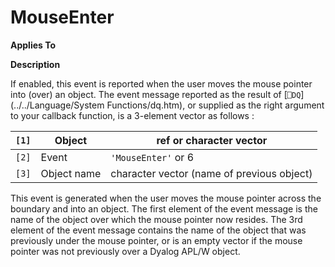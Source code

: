 




<h1 class="heading"><span class="name">MouseEnter</span></h1>

**Applies To**


**Description**


If enabled, this event is reported when the user moves the mouse pointer into (over) an object. The event message reported as the result of [`⎕DQ`](../../Language/System Functions/dq.htm), or supplied as the right argument to your callback function, is a 3-element vector as follows :


| `[1]` | Object | ref or character vector |
| --- | --- | ---  |
| `[2]` | Event | `'MouseEnter'` or 6 |
| `[3]` | Object name | character vector (name of previous object) |


This event is generated when the user moves the mouse pointer across the boundary and into an object. The first element of the event message is the name of the object over which the mouse pointer now resides. The 3rd element of the event message contains the name of the object that was previously under the mouse pointer, or is an empty vector if the mouse pointer was not previously over a Dyalog APL/W object.



